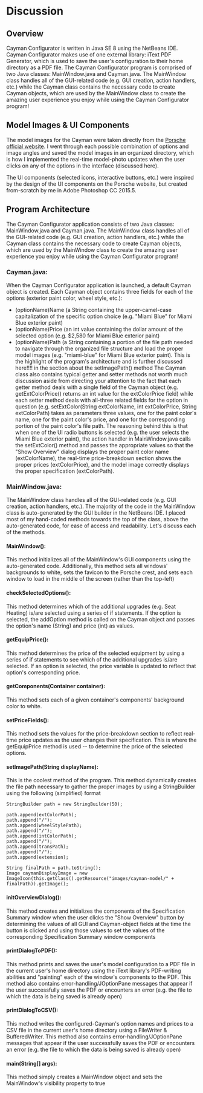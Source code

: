 # Discussion

## Overview

Cayman Configurator is written in Java SE 8 using the NetBeans IDE. Cayman Configurator makes use of one external library: iText PDF Generator, which is used to save the user's configuration to their home directory as a PDF file. The Cayman Configurator program is comprised of two Java classes: MainWindow.java and Cayman.java. The MainWindow class handles all of the GUI-related code (e.g. GUI creation, action handlers, etc.) while the Cayman class contains the necessary code to create Cayman objects, which are used by the MainWindow class to create the amazing user experience you enjoy while using the Cayman Configurator program! 

## Model Images & UI Components

The model images for the Cayman were taken directly from the [Porsche official website](https://cc.porsche.com/icc_pcna/ccCall.do?rt=1508789638&screen=1280x720&userID=USM&lang=us&PARAM=parameter_internet_us&ORDERTYPE=982130&MODELYEAR=2018&hookURL=http%3a%2f%2fwww.porsche.com%2fusa%2fmodelstart%2f). I went through each possible combination of options and image angles and saved the model images in an organized directory, which is how I implemented the real-time model-photo updates when the user clicks on any of the options in the interface (discussed here).

The UI components (selected icons, interactive buttons, etc.) were inspired by the design of the UI components on the Porsche website, but created from-scratch by me in Adobe Photoshop CC 2015.5.

## Program Architecture

The Cayman Configurator application consists of two Java classes: MainWindow.java and Cayman.java. The MainWindow class handles all of the GUI-related code (e.g. GUI creation, action handlers, etc.) while the Cayman class contains the necessary code to create Cayman objects, which are used by the MainWindow class to create the amazing user experience you enjoy while using the Cayman Configurator program! 

### Cayman.java:

When the Cayman Configurator application is launched, a default Cayman object is created. Each Cayman object contains three fields for each of the options (exterior paint color, wheel style, etc.):
 - (optionName)Name (a String containing the upper-camel-case capitalization of the specific option choice (e.g. "Miami Blue" for Miami Blue exterior paint)
 - (optionName)Price (an int value containing the dollar amount of the selected option (e.g. $2,580 for Miami Blue exterior paint)
 - (optionName)Path (a String containing a portion of the file path needed to navigate through the organized file structure and load the proper model images (e.g. "miami-blue" for Miami Blue exterior paint). This is the highlight of the program's architecture and is further discussed here!!!! in the section about the setImagePath() method
The Cayman class also contains typical getter and setter methods not worth much discussion aside from directing your attention to the fact that each getter method deals with a single field of the Cayman object (e.g. getExtColorPrice() returns an int value for the extColorPrice field) while each setter method deals with all-three related fields for the option in question (e.g. setExtColor(String extColorName, int extColorPrice, String extColorPath) takes as parameters three values, one for the paint color's name, one for the paint color's price, and one for the corresponding portion of the paint color's file path. The reasoning behind this is that when one of the UI radio buttons is selected (e.g. the user selects the Miami Blue exterior paint), the action handler in MainWindow.java calls the setExtColor() method and passes the appropriate values so that the "Show Overview" dialog displays the proper paint color name (extColorName), the real-time price-breakdown section shows the proper prices (extColorPrice), and the model image correctly displays the proper specification (extColorPath).

### MainWindow.java:

The MainWindow class handles all of the GUI-related code (e.g. GUI creation, action handlers, etc.). The majority of the code in the MainWindow class is auto-generated by the GUI builder in the NetBeans IDE. I placed most of my hand-coded methods towards the top of the class, above the auto-generated code, for ease of access and readability. Let's discuss each of the methods.

#### MainWindow():

This method initializes all of the MainWindow's GUI components using the auto-generated code. Additionally, this method sets all windows' backgrounds to white, sets the favicon to the Porsche crest, and sets each window to load in the middle of the screen (rather than the top-left)

#### checkSelectedOptions():

This method determines which of the additional upgrades (e.g. Seat Heating) is/are selected using a series of if statements. If the option is selected, the addOption method is called on the Cayman object and passes the option's name (String) and price (int) as values.

#### getEquipPrice():

This method determines the price of the selected equipment by using a series of if statements to see which of the additional upgrades is/are selected. If an option is selected, the price variable is updated to reflect that option's corresponding price.

#### getComponents(Container container):

This method sets each of a given container's components' background color to white.

#### setPriceFields():

This method sets the values for the price-breakdown section to reflect real-time price updates as the user changes their specification. This is where the getEquipPrice method is used -- to determine the price of the selected options.

#### setImagePath(String displayName):

This is the coolest method of the program. This method dynamically creates the file path necessary to gather the proper images by using a StringBuilder using the following (simplified) format
```
StringBuilder path = new StringBuilder(50);

path.append(extColorPath);
path.append("/");
path.append(wheelStylePath);
path.append("/");
path.append(intColorPath);
path.append("/");
path.append(transPath);
path.append("/");
path.append(extension); 

String finalPath = path.toString();
Image caymanDisplayImage = new ImageIcon(this.getClass().getResource("images/cayman-model/" + finalPath)).getImage();
```

#### initOverviewDialog():

This method creates and initializes the components of the Specification Summary window when the user clicks the "Show Overview" button by determining the values of all GUI and Cayman-object fields at the time the button is clicked and using those values to set the values of the corresponding Specification Summary window components

#### printDialogToPDF():

This method prints and saves the user's model configuration to a PDF file in the current user's home directory using the iText library's PDF-writing abilities and "painting" each of the window's components to the PDF. This method also contains error-handling/JOptionPane messages that appear if the user successfully saves the PDF or encounters an error (e.g. the file to which the data is being saved is already open)

#### printDialogToCSV():

This method writes the configured-Cayman's option names and prices to a CSV file in the current user's home directory using a FileWriter & BufferedWriter. This method also contains error-handling/JOptionPane messages that appear if the user successfully saves the PDF or encounters an error (e.g. the file to which the data is being saved is already open)

#### main(String[] args):

This method simply creates a MainWindow object and sets the MainWindow's visibility property to true